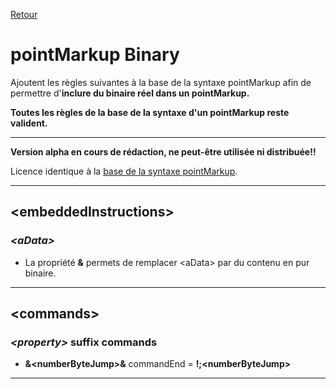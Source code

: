 <a name="return">[Retour](../../)</a>

# pointMarkup Binary

Ajoutent les règles suivantes à la base de la syntaxe pointMarkup afin de permettre d'**inclure du binaire réel dans un pointMarkup.**

**Toutes les règles de la base de la syntaxe d'un pointMarkup reste valident.**

***

**Version alpha en cours de rédaction, ne peut-être utilisée ni distribuée!!**

Licence identique à la [base de la syntaxe pointMarkup](../../).  

***

## \<embeddedInstructions>  

### _\<aData>_

- La propriété **&** permets de remplacer \<aData> par du contenu en pur binaire.  

***

## <a name="dtCommand">\<commands></a>  

### _\<property>_ suffix commands

- **&\<numberByteJump>&** commandEnd = **!;\<numberByteJump>**

***
